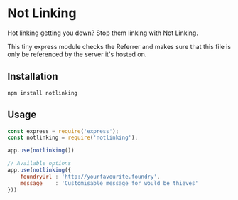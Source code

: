 Not Linking
===

Hot linking getting you down? Stop them linking with Not Linking.

This tiny express module checks the Referrer and makes sure that this file is only be referenced by the server it's hosted on.

Installation
---

```
npm install notlinking
```


Usage
---

```js
const express = require('express');
const notlinking = require('notlinking');

app.use(notlinking())

// Available options
app.use(notlinking({
	foundryUrl : 'http://yourfavourite.foundry',
	message    : 'Customisable message for would be thieves'
}))
```

